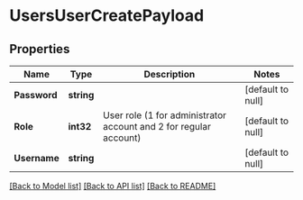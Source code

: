 # UsersUserCreatePayload

## Properties
Name | Type | Description | Notes
------------ | ------------- | ------------- | -------------
**Password** | **string** |  | [default to null]
**Role** | **int32** | User role (1 for administrator account and 2 for regular account) | [default to null]
**Username** | **string** |  | [default to null]

[[Back to Model list]](../README.md#documentation-for-models) [[Back to API list]](../README.md#documentation-for-api-endpoints) [[Back to README]](../README.md)


